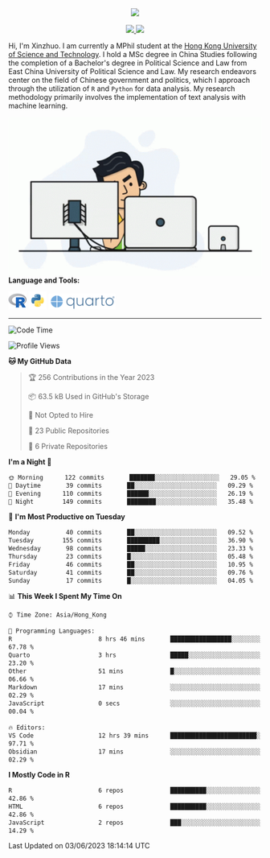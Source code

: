 <div align='center'>
<img src='https://readme-typing-svg.herokuapp.com?font=ubuntu&color=4d3900&center=true&lines=HKUST+Mphil+in+SOSC;Focus+on+China;Code+for+PoliSci'/>
</div>

<p align='center'>
 <a href='https://www.linkedin.com/in/xinzhuo-huang-5161011ba/' target='_blank'>
        <img src='https://img.shields.io/badge/linkedin%20-%230077B5.svg?&style=for-the-badge&logo=linkedin&logoColor=white'/>
    </a>
 <a href='https://twitter.com/HsinchoH' target='_blank'>
        <img src='https://img.shields.io/badge/Twitter-1DA1F2?style=for-the-badge&logo=twitter&logoColor=white'/>
    </a>
    </p>
    
Hi, I'm Xinzhuo. I am currently a MPhil student at the [Hong Kong University of Science and Technology](https://sosc.hkust.edu.hk/node/613). I hold a MSc degree in China Studies following the completion of a Bachelor's degree in Political Science and Law from East China University of Political Science and Law. My research endeavors center on the field of Chinese government and politics, which I approach through the utilization of `R` and `Python` for data analysis. My research methodology primarily involves the implementation of text analysis with machine learning.




<img align='right' src="https://github.com/xinzhuohkust/xinzhuohkust/blob/main/programmer.gif" width="590">



**Language and Tools:**  

<code><img height="36" src="https://raw.githubusercontent.com/github/explore/80688e429a7d4ef2fca1e82350fe8e3517d3494d/topics/r/r.png"></code>
<code><img height="36" src="https://raw.githubusercontent.com/github/explore/80688e429a7d4ef2fca1e82350fe8e3517d3494d/topics/python/python.png"></code>
<code><img height="32" src="https://github.com/quarto-dev/quarto-r/blob/main/man/figures/quarto.png"></code>

---
<!--START_SECTION:waka-->
![Code Time](http://img.shields.io/badge/Code%20Time-578%20hrs%2017%20mins-blue)

![Profile Views](http://img.shields.io/badge/Profile%20Views-14-blue)

**🐱 My GitHub Data** 

> 🏆 256 Contributions in the Year 2023
 > 
> 📦 63.5 kB Used in GitHub's Storage 
 > 
> 🚫 Not Opted to Hire
 > 
> 📜 23 Public Repositories 
 > 
> 🔑 6 Private Repositories  
 > 
**I'm a Night 🦉** 

```text
🌞 Morning      122 commits       ███████░░░░░░░░░░░░░░░░░░   29.05 % 
🌆 Daytime       39 commits       ██░░░░░░░░░░░░░░░░░░░░░░░   09.29 % 
🌃 Evening      110 commits       ██████░░░░░░░░░░░░░░░░░░░   26.19 % 
🌙 Night        149 commits       ████████░░░░░░░░░░░░░░░░░   35.48 % 

```
📅 **I'm Most Productive on Tuesday** 

```text
Monday          40 commits       ██░░░░░░░░░░░░░░░░░░░░░░░   09.52 % 
Tuesday        155 commits       █████████░░░░░░░░░░░░░░░░   36.90 % 
Wednesday       98 commits       █████░░░░░░░░░░░░░░░░░░░░   23.33 % 
Thursday        23 commits       █░░░░░░░░░░░░░░░░░░░░░░░░   05.48 % 
Friday          46 commits       ██░░░░░░░░░░░░░░░░░░░░░░░   10.95 % 
Saturday        41 commits       ██░░░░░░░░░░░░░░░░░░░░░░░   09.76 % 
Sunday          17 commits       █░░░░░░░░░░░░░░░░░░░░░░░░   04.05 % 

```


📊 **This Week I Spent My Time On** 

```text
⌚︎ Time Zone: Asia/Hong_Kong

💬 Programming Languages: 
R                        8 hrs 46 mins       █████████████████░░░░░░░░   67.78 % 
Quarto                   3 hrs               █████░░░░░░░░░░░░░░░░░░░░   23.20 % 
Other                    51 mins             █░░░░░░░░░░░░░░░░░░░░░░░░   06.66 % 
Markdown                 17 mins             ░░░░░░░░░░░░░░░░░░░░░░░░░   02.29 % 
JavaScript               0 secs              ░░░░░░░░░░░░░░░░░░░░░░░░░   00.04 % 

🔥 Editors: 
VS Code                  12 hrs 39 mins      ████████████████████████░   97.71 % 
Obsidian                 17 mins             ░░░░░░░░░░░░░░░░░░░░░░░░░   02.29 % 

```

**I Mostly Code in R** 

```text
R                        6 repos             ██████████░░░░░░░░░░░░░░░   42.86 % 
HTML                     6 repos             ██████████░░░░░░░░░░░░░░░   42.86 % 
JavaScript               2 repos             ███░░░░░░░░░░░░░░░░░░░░░░   14.29 % 

```



 Last Updated on 03/06/2023 18:14:14 UTC
<!--END_SECTION:waka-->
    
    
    
    
    
    
    
    
